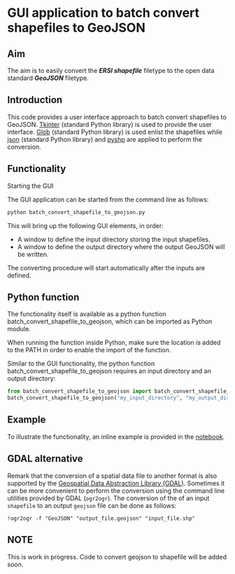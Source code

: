 # GUI application to batch convert shapefiles to GeoJSON

## Aim

The aim is to easily convert the ***ERSI shapefile*** filetype to the open data standard ***GeoJSON*** filetype.

## Introduction

This code provides a user interface approach to batch convert shapefiles to GeoJSON. [Tkinter](https://wiki.python.org/moin/TkInter) (standard Python library) is used to provide the user interface. [Glob](https://docs.python.org/3/library/glob.html) (standard Python library) is used enlist the shapefiles while [json](https://docs.python.org/3/library/json.html) (standard Python library) and [pyshp](https://pypi.python.org/pypi/pyshp) are applied to perform the conversion.

## Functionality

Starting the GUI

The GUI application can be started from the command line as follows:

```python
python batch_convert_shapefile_to_geojson.py
```

This will bring up the following GUI elements, in order:

- A window to define the input directory storing the input shapefiles.
- A window to define the output directory where the output GeoJSON will be written.

The converting procedure will start automatically after the inputs are defined.

## Python function

The functionality itself is available as a python function batch_convert_shapefile_to_geojson, which can be imported as Python module.

When running the function inside Python, make sure the location is added to the PATH in order to enable the import of the function.

Similar to the GUI functionality, the python function batch_convert_shapefile_to_geojson requires an input directory and an output directory:

```python
from batch_convert_shapefile_to_geojson import batch_convert_shapefile_to_geojson
batch_convert_shapefile_to_geojson("my_input_directory", "my_output_directory")
```

## Example

To illustrate the functionality, an inline example is provided in the [notebook](https://github.com/inbo/inbo-pyutils/blob/shapefile_geojson_shapefile/gis/shapefile_geojson_shapefile/batch_convert_shapefile_to_geojson.ipynb).

## GDAL alternative

Remark that the conversion of a spatial data file to another format is also supported by the [Geospatial Data Abstraction Library (GDAL)](http://www.gdal.org/). Sometimes it can be more convenient to perform the conversion using the command line utilities provided by GDAL (`ogr2ogr`). The conversion of the of an input `shapefile` to an output `geojson` file can be done as follows:

```
!ogr2ogr -f "GeoJSON" "output_file.geojson" "input_file.shp"
```


## NOTE

This is work in progress.  Code to convert geojson to shapefile will be added soon.
